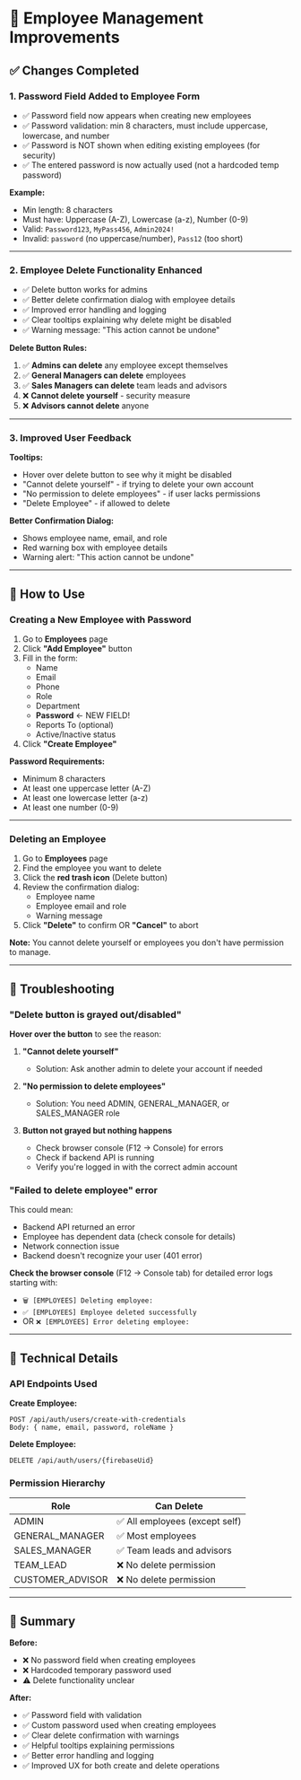 # 🎉 Employee Management Improvements

## ✅ Changes Completed

### 1. **Password Field Added to Employee Form**
- ✅ Password field now appears when creating new employees
- ✅ Password validation: min 8 characters, must include uppercase, lowercase, and number
- ✅ Password is NOT shown when editing existing employees (for security)
- ✅ The entered password is now actually used (not a hardcoded temp password)

**Example:**
- Min length: 8 characters
- Must have: Uppercase (A-Z), Lowercase (a-z), Number (0-9)
- Valid: `Password123`, `MyPass456`, `Admin2024!`
- Invalid: `password` (no uppercase/number), `Pass12` (too short)

---

### 2. **Employee Delete Functionality Enhanced**
- ✅ Delete button works for admins
- ✅ Better delete confirmation dialog with employee details
- ✅ Improved error handling and logging
- ✅ Clear tooltips explaining why delete might be disabled
- ✅ Warning message: "This action cannot be undone"

**Delete Button Rules:**
1. ✅ **Admins can delete** any employee except themselves
2. ✅ **General Managers can delete** employees
3. ✅ **Sales Managers can delete** team leads and advisors
4. ❌ **Cannot delete yourself** - security measure
5. ❌ **Advisors cannot delete** anyone

---

### 3. **Improved User Feedback**

**Tooltips:**
- Hover over delete button to see why it might be disabled
- "Cannot delete yourself" - if trying to delete your own account
- "No permission to delete employees" - if user lacks permissions
- "Delete Employee" - if allowed to delete

**Better Confirmation Dialog:**
- Shows employee name, email, and role
- Red warning box with employee details
- Warning alert: "This action cannot be undone"

---

## 🔧 How to Use

### Creating a New Employee with Password

1. Go to **Employees** page
2. Click **"Add Employee"** button
3. Fill in the form:
   - Name
   - Email
   - Phone
   - Role
   - Department
   - **Password** ← NEW FIELD!
   - Reports To (optional)
   - Active/Inactive status
4. Click **"Create Employee"**

**Password Requirements:**
- Minimum 8 characters
- At least one uppercase letter (A-Z)
- At least one lowercase letter (a-z)  
- At least one number (0-9)

---

### Deleting an Employee

1. Go to **Employees** page
2. Find the employee you want to delete
3. Click the **red trash icon** (Delete button)
4. Review the confirmation dialog:
   - Employee name
   - Employee email and role
   - Warning message
5. Click **"Delete"** to confirm OR **"Cancel"** to abort

**Note:** You cannot delete yourself or employees you don't have permission to manage.

---

## 🚨 Troubleshooting

### "Delete button is grayed out/disabled"

**Hover over the button** to see the reason:

1. **"Cannot delete yourself"**
   - Solution: Ask another admin to delete your account if needed

2. **"No permission to delete employees"**
   - Solution: You need ADMIN, GENERAL_MANAGER, or SALES_MANAGER role

3. **Button not grayed but nothing happens**
   - Check browser console (F12 → Console) for errors
   - Check if backend API is running
   - Verify you're logged in with the correct admin account

### "Failed to delete employee" error

This could mean:
- Backend API returned an error
- Employee has dependent data (check console for details)
- Network connection issue
- Backend doesn't recognize your user (401 error)

**Check the browser console** (F12 → Console tab) for detailed error logs starting with:
- `🗑️ [EMPLOYEES] Deleting employee:`
- `✅ [EMPLOYEES] Employee deleted successfully`
- OR `❌ [EMPLOYEES] Error deleting employee:`

---

## 📝 Technical Details

### API Endpoints Used

**Create Employee:**
```
POST /api/auth/users/create-with-credentials
Body: { name, email, password, roleName }
```

**Delete Employee:**
```
DELETE /api/auth/users/{firebaseUid}
```

### Permission Hierarchy

| Role | Can Delete |
|------|-----------|
| ADMIN | ✅ All employees (except self) |
| GENERAL_MANAGER | ✅ Most employees |
| SALES_MANAGER | ✅ Team leads and advisors |
| TEAM_LEAD | ❌ No delete permission |
| CUSTOMER_ADVISOR | ❌ No delete permission |

---

## 🎯 Summary

**Before:**
- ❌ No password field when creating employees
- ❌ Hardcoded temporary password used
- ⚠️ Delete functionality unclear

**After:**
- ✅ Password field with validation
- ✅ Custom password used when creating employees
- ✅ Clear delete confirmation with warnings
- ✅ Helpful tooltips explaining permissions
- ✅ Better error handling and logging
- ✅ Improved UX for both create and delete operations

